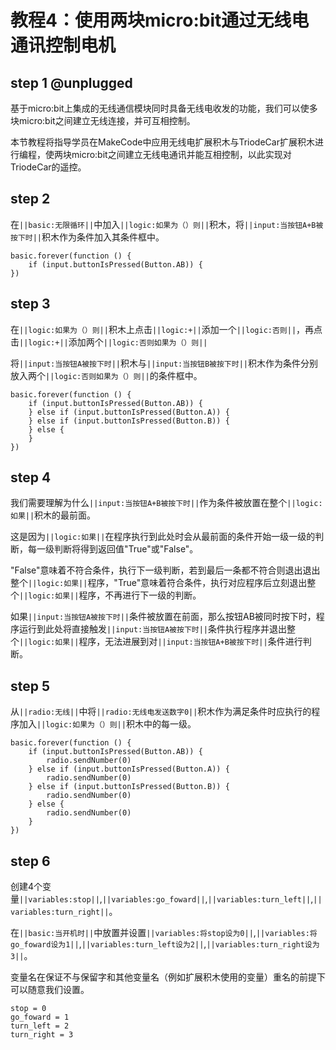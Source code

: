 # 教程4：使用两块micro:bit通过无线电通讯控制电机

## step 1 @unplugged

基于micro:bit上集成的无线通信模块同时具备无线电收发的功能，我们可以使多块micro:bit之间建立无线连接，并可互相控制。

本节教程将指导学员在MakeCode中应用无线电扩展积木与TriodeCar扩展积木进行编程，使两块micro:bit之间建立无线电通讯并能互相控制，以此实现对TriodeCar的遥控。

## step 2

在``||basic:无限循环||``中加入``||logic:如果为（）则||``积木，将``||input:当按钮A+B被按下时||``积木作为条件加入其条件框中。

```blocks
basic.forever(function () {
    if (input.buttonIsPressed(Button.AB)) {
})
```

## step 3

在``||logic:如果为（）则||``积木上点击``||logic:+||``添加一个``||logic:否则||``，再点击``||logic:+||``添加两个``||logic:否则如果为（）则||``

将``||input:当按钮A被按下时||``积木与``||input:当按钮B被按下时||``积木作为条件分别放入两个``||logic:否则如果为（）则||``的条件框中。

```blocks
basic.forever(function () {
    if (input.buttonIsPressed(Button.AB)) {
    } else if (input.buttonIsPressed(Button.A)) {
    } else if (input.buttonIsPressed(Button.B)) {
    } else {
    }
})
```

## step 4

我们需要理解为什么``||input:当按钮A+B被按下时||``作为条件被放置在整个``||logic:如果||``积木的最前面。

这是因为``||logic:如果||``在程序执行到此处时会从最前面的条件开始一级一级的判断，每一级判断将得到返回值"True"或"False"。

"False"意味着不符合条件，执行下一级判断，若到最后一条都不符合则退出退出整个``||logic:如果||``程序，"True"意味着符合条件，执行对应程序后立刻退出整个``||logic:如果||``程序，不再进行下一级的判断。

如果``||input:当按钮A被按下时||``条件被放置在前面，那么按钮AB被同时按下时，程序运行到此处将直接触发``||input:当按钮A被按下时||``条件执行程序并退出整个``||logic:如果||``程序，无法进展到对``||input:当按钮A+B被按下时||``条件进行判断。

## step 5

从``||radio:无线||``中将``||radio:无线电发送数字0||``积木作为满足条件时应执行的程序加入``||logic:如果为（）则||``积木中的每一级。

```blocks
basic.forever(function () {
    if (input.buttonIsPressed(Button.AB)) {
        radio.sendNumber(0)
    } else if (input.buttonIsPressed(Button.A)) {
        radio.sendNumber(0)
    } else if (input.buttonIsPressed(Button.B)) {
        radio.sendNumber(0)
    } else {
        radio.sendNumber(0)
    }
})
```

## step 6

创建4个变量``||variables:stop||``,``||variables:go_foward||``,``||variables:turn_left||``,``||variables:turn_right||``。

在``||basic:当开机时||``中放置并设置``||variables:将stop设为0||``,``||variables:将go_foward设为1||``,``||variables:turn_left设为2||``,``||variables:turn_right设为3||``。

变量名在保证不与保留字和其他变量名（例如扩展积木使用的变量）重名的前提下可以随意我们设置。

```blocks
stop = 0
go_foward = 1
turn_left = 2
turn_right = 3
```